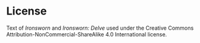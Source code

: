 # License

Text of _Ironsworn_ and _Ironsworn: Delve_ used under the Creative Commons Attribution-NonCommercial-ShareAlike 4.0 International license.
